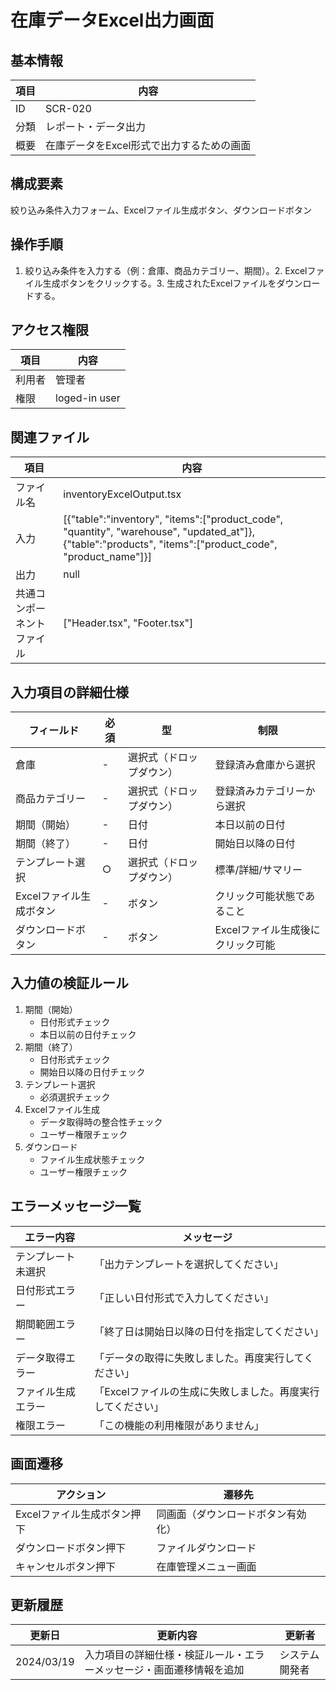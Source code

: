 # 在庫データExcel出力画面

## 基本情報
| 項目 | 内容 |
|------|------|
| ID | SCR-020 |
| 分類 | レポート・データ出力 |
| 概要 | 在庫データをExcel形式で出力するための画面 |

## 構成要素
絞り込み条件入力フォーム、Excelファイル生成ボタン、ダウンロードボタン

## 操作手順
1. 絞り込み条件を入力する（例：倉庫、商品カテゴリー、期間）。2. Excelファイル生成ボタンをクリックする。3. 生成されたExcelファイルをダウンロードする。

## アクセス権限
| 項目 | 内容 |
|------|------|
| 利用者 | 管理者 |
| 権限 | loged-in user |

## 関連ファイル
| 項目 | 内容 |
|------|------|
| ファイル名 | inventoryExcelOutput.tsx |
| 入力 | [{\"table\":\"inventory\", \"items\":[\"product_code\", \"quantity\", \"warehouse\", \"updated_at\"]}, {\"table\":\"products\", \"items\":[\"product_code\", \"product_name\"]}] |
| 出力 | null |
| 共通コンポーネントファイル | [\"Header.tsx\", \"Footer.tsx\"] |

## 入力項目の詳細仕様
| フィールド | 必須 | 型 | 制限 |
|------------|------|-----|------|
| 倉庫 | - | 選択式（ドロップダウン） | 登録済み倉庫から選択 |
| 商品カテゴリー | - | 選択式（ドロップダウン） | 登録済みカテゴリーから選択 |
| 期間（開始） | - | 日付 | 本日以前の日付 |
| 期間（終了） | - | 日付 | 開始日以降の日付 |
| テンプレート選択 | ○ | 選択式（ドロップダウン） | 標準/詳細/サマリー |
| Excelファイル生成ボタン | - | ボタン | クリック可能状態であること |
| ダウンロードボタン | - | ボタン | Excelファイル生成後にクリック可能 |

## 入力値の検証ルール
1. 期間（開始）
   - 日付形式チェック
   - 本日以前の日付チェック
2. 期間（終了）
   - 日付形式チェック
   - 開始日以降の日付チェック
3. テンプレート選択
   - 必須選択チェック
4. Excelファイル生成
   - データ取得時の整合性チェック
   - ユーザー権限チェック
5. ダウンロード
   - ファイル生成状態チェック
   - ユーザー権限チェック

## エラーメッセージ一覧
| エラー内容 | メッセージ |
|------------|------------|
| テンプレート未選択 | 「出力テンプレートを選択してください」 |
| 日付形式エラー | 「正しい日付形式で入力してください」 |
| 期間範囲エラー | 「終了日は開始日以降の日付を指定してください」 |
| データ取得エラー | 「データの取得に失敗しました。再度実行してください」 |
| ファイル生成エラー | 「Excelファイルの生成に失敗しました。再度実行してください」 |
| 権限エラー | 「この機能の利用権限がありません」 |

## 画面遷移
| アクション | 遷移先 |
|------------|--------|
| Excelファイル生成ボタン押下 | 同画面（ダウンロードボタン有効化） |
| ダウンロードボタン押下 | ファイルダウンロード |
| キャンセルボタン押下 | 在庫管理メニュー画面 |

## 更新履歴
| 更新日 | 更新内容 | 更新者 |
|--------|----------|--------|
| 2024/03/19 | 入力項目の詳細仕様・検証ルール・エラーメッセージ・画面遷移情報を追加 | システム開発者 |
